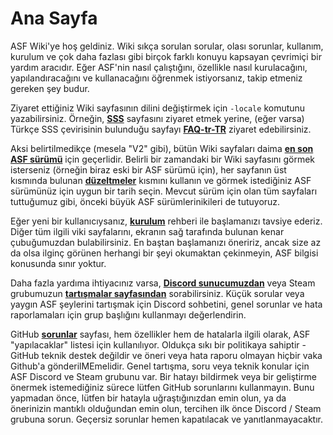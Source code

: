 # Ana Sayfa

ASF Wiki'ye hoş geldiniz. Wiki sıkça sorulan sorular, olası sorunlar, kullanım, kurulum ve çok daha fazlası gibi birçok farklı konuyu kapsayan çevrimiçi bir yardım aracıdır. Eğer ASF'nin nasıl çalıştığını, özellikle nasıl kurulacağını, yapılandıracağını ve kullanacağını öğrenmek istiyorsanız, takip etmeniz gereken şey budur.

Ziyaret ettiğiniz Wiki sayfasının dilini değiştirmek için `-locale` komutunu yazabilirsiniz. Örneğin, **[SSS](https://github.com/JustArchiNET/ArchiSteamFarm/wiki/FAQ)** sayfasını ziyaret etmek yerine, (eğer varsa) Türkçe SSS çevirisinin bulunduğu sayfayı **[FAQ-tr-TR](https://github.com/JustArchiNET/ArchiSteamFarm/wiki/FAQ-ru-RU)** ziyaret edebilirsiniz.

Aksi belirtilmedikçe (mesela "V2" gibi), bütün Wiki sayfaları daima **[en son ASF sürümü](https://github.com/JustArchiNET/ArchiSteamFarm/releases)** için geçerlidir. Belirli bir zamandaki bir Wiki sayfasını görmek isterseniz (örneğin biraz eski bir ASF sürümü için), her sayfanın üst kısmında bulunan **[düzeltmeler](https://github.com/JustArchiNET/ArchiSteamFarm/wiki/_history)** kısmını kullanın ve görmek istediğiniz ASF sürümünüz için uygun bir tarih seçin. Mevcut sürüm için olan tüm sayfaları tuttuğumuz gibi, önceki büyük ASF sürümlerinikileri de tutuyoruz.

Eğer yeni bir kullanıcıysanız, **[kurulum](https://github.com/JustArchiNET/ArchiSteamFarm/wiki/Setting-up)** rehberi ile başlamanızı tavsiye ederiz. Diğer tüm ilgili viki sayfalarını, ekranın sağ tarafında bulunan kenar çubuğumuzdan bulabilirsiniz. En baştan başlamanızı öneririz, ancak size az da olsa ilginç görünen herhangi bir şeyi okumaktan çekinmeyin, ASF bilgisi konusunda sınır yoktur.

Daha fazla yardıma ihtiyacınız varsa, **[Discord sunucumuzdan](https://discord.gg/hSQgt8j)** veya Steam grubumuzun **[tartışmalar sayfasından](https://steamcommunity.com/groups/archiasf/discussions/1)** sorabilirsiniz. Küçük sorular veya yaygın ASF şeylerini tartışmak için Discord sohbetini, genel sorunlar ve hata raporlamaları için grup başlığını kullanmayı değerlendirin.

GitHub **[sorunlar](https://github.com/JustArchiNET/ArchiSteamFarm/issues)** sayfası, hem özellikler hem de hatalarla ilgili olarak, ASF "yapılacaklar" listesi için kullanılıyor. Oldukça sıkı bir politikaya sahiptir - GitHub teknik destek değildir ve öneri veya hata raporu olmayan hiçbir vaka Github'a gönderilMEmelidir. Genel tartışma, soru veya teknik konular için ASF Discord ve Steam grubunu var. Bir hatayı bildirmek veya bir geliştirme önermek istemediğiniz sürece lütfen GitHub sorunlarını kullanmayın. Bunu yapmadan önce, lütfen bir hatayla uğraştığınızdan emin olun, ya da önerinizin mantıklı olduğundan emin olun, tercihen ilk önce Discord / Steam grubuna sorun. Geçersiz sorunlar hemen kapatılacak ve yanıtlanmayacaktır.